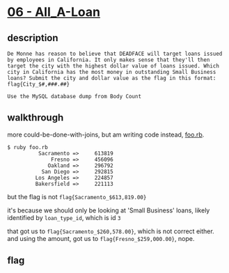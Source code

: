 # [06 - All_A-Loan](https://deadface.ctfd.io/challenges#All%20A-Loan-39)

## description
```
De Monne has reason to believe that DEADFACE will target loans issued by employees in California. It only makes sense that they'll then target the city with the highest dollar value of loans issued. Which city in California has the most money in outstanding Small Business loans? Submit the city and dollar value as the flag in this format: flag{City_$#,###.##}

Use the MySQL database dump from Body Count
```

## walkthrough

more could-be-done-with-joins, but am writing code instead, [foo.rb](foo.rb).

```
$ ruby foo.rb 
          Sacramento =>     613819
              Fresno =>     456096
             Oakland =>     296792
           San Diego =>     292815
         Los Angeles =>     224857
         Bakersfield =>     221113
```

but the flag is not `flag{Sacramento_$613,819.00}`

it's because we should only be looking at 'Small Business' loans, likely identified by `loan_type_id`, which is id `3`

that got us to `flag{Sacramento_$260,578.00}`, which is not correct either. 
and using the amount, got us to `flag{Fresno_$259,000.00}`, nope.

## flag
```
```
